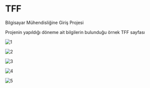 # TFF
Bilgisayar Mühendisliğine Giriş Projesi

Projenin yapıldığı döneme ait bilgilerin bulunduğu örnek TFF sayfası

![1](https://github.com/OnurYazkili/TFF/assets/75482661/8098cc3f-72e2-4364-9a8b-18559e0dbe87)

![2](https://github.com/OnurYazkili/TFF/assets/75482661/079e06c0-460b-4927-aef8-d896ff71a7ce)

![3](https://github.com/OnurYazkili/TFF/assets/75482661/2aaaef44-b585-48a0-9343-a80582267f03)

![4](https://github.com/OnurYazkili/TFF/assets/75482661/d41ee96d-aa38-4896-b845-f1af8200b0ae)

![5](https://github.com/OnurYazkili/TFF/assets/75482661/c08b9c7b-a0ae-40a9-82f7-860c3a47613c)
